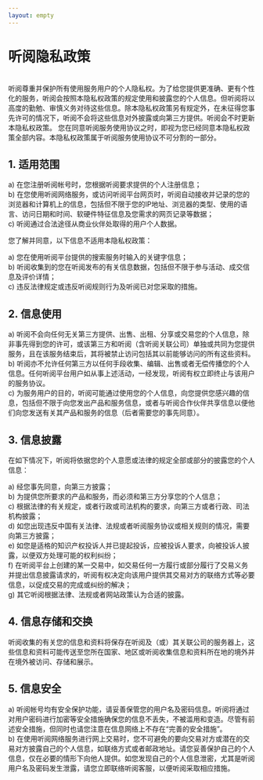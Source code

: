 ```yaml
---
layout: empty
---
```



听阅隐私政策
==========

<br/>
听阅尊重并保护所有使用服务用户的个人隐私权。为了给您提供更准确、更有个性化的服务，听阅会按照本隐私权政策的规定使用和披露您的个人信息。但听阅将以高度的勤勉、审慎义务对待这些信息。除本隐私权政策另有规定外，在未征得您事先许可的情况下，听阅不会将这些信息对外披露或向第三方提供。听阅会不时更新本隐私权政策。 您在同意听阅服务使用协议之时，即视为您已经同意本隐私权政策全部内容。本隐私权政策属于听阅服务使用协议不可分割的一部分。

1. 适用范围
----------

a) 在您注册听阅帐号时，您根据听阅要求提供的个人注册信息；<br/>
b) 在您使用听阅网络服务，或访问听阅平台网页时，听阅自动接收并记录的您的浏览器和计算机上的信息，包括但不限于您的IP地址、浏览器的类型、使用的语言、访问日期和时间、软硬件特征信息及您需求的网页记录等数据；<br/>
c) 听阅通过合法途径从商业伙伴处取得的用户个人数据。

您了解并同意，以下信息不适用本隐私权政策：

a) 您在使用听阅平台提供的搜索服务时输入的关键字信息；<br/>
b) 听阅收集到的您在听阅发布的有关信息数据，包括但不限于参与活动、成交信息及评价详情；<br/>
c) 违反法律规定或违反听阅规则行为及听阅已对您采取的措施。

2. 信息使用
----------

a) 听阅不会向任何无关第三方提供、出售、出租、分享或交易您的个人信息，除非事先得到您的许可，或该第三方和听阅（含听阅关联公司）单独或共同为您提供服务，且在该服务结束后，其将被禁止访问包括其以前能够访问的所有这些资料。<br/>
b) 听阅亦不允许任何第三方以任何手段收集、编辑、出售或者无偿传播您的个人信息。任何听阅平台用户如从事上述活动，一经发现，听阅有权立即终止与该用户的服务协议。<br/>
c) 为服务用户的目的，听阅可能通过使用您的个人信息，向您提供您感兴趣的信息，包括但不限于向您发出产品和服务信息，或者与听阅合作伙伴共享信息以便他们向您发送有关其产品和服务的信息（后者需要您的事先同意）。 

3. 信息披露
----------

在如下情况下，听阅将依据您的个人意愿或法律的规定全部或部分的披露您的个人信息：

a) 经您事先同意，向第三方披露；<br/>
b) 为提供您所要求的产品和服务，而必须和第三方分享您的个人信息；<br/>
c) 根据法律的有关规定，或者行政或司法机构的要求，向第三方或者行政、司法机构披露；<br/>
d) 如您出现违反中国有关法律、法规或者听阅服务协议或相关规则的情况，需要向第三方披露；<br/>
e) 如您是适格的知识产权投诉人并已提起投诉，应被投诉人要求，向被投诉人披露，以便双方处理可能的权利纠纷；<br/>
f) 在听阅平台上创建的某一交易中，如交易任何一方履行或部分履行了交易义务并提出信息披露请求的，听阅有权决定向该用户提供其交易对方的联络方式等必要信息，以促成交易的完成或纠纷的解决；<br/>
g) 其它听阅根据法律、法规或者网站政策认为合适的披露。

4. 信息存储和交换
---------------

听阅收集的有关您的信息和资料将保存在听阅及（或）其关联公司的服务器上，这些信息和资料可能传送至您所在国家、地区或听阅收集信息和资料所在地的境外并在境外被访问、存储和展示。

5. 信息安全
----------

a) 听阅帐号均有安全保护功能，请妥善保管您的用户名及密码信息。听阅将通过对用户密码进行加密等安全措施确保您的信息不丢失，不被滥用和变造。尽管有前述安全措施，但同时也请您注意在信息网络上不存在“完善的安全措施”。<br/>
b) 在使用听阅网络服务进行网上交易时，您不可避免的要向交易对方或潜在的交易对方披露自己的个人信息，如联络方式或者邮政地址。请您妥善保护自己的个人信息，仅在必要的情形下向他人提供。如您发现自己的个人信息泄密，尤其是听阅用户名及密码发生泄露，请您立即联络听阅客服，以便听阅采取相应措施。
